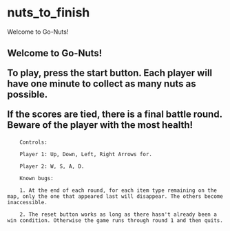 # nuts_to_finish


Welcome to Go-Nuts!

<h2>
            Welcome to Go-Nuts!
            <p>
              To play, press the start button. Each player will have one minute
              to collect as many nuts as possible.
            </p>
            <p>
              If the scores are tied, there is a final battle round. Beware of
              the player with the most health!
            </p>
          </h2>

        Controls: 

        Player 1: Up, Down, Left, Right Arrows for. 

        Player 2: W, S, A, D. 

        Known bugs: 
        
        1. At the end of each round, for each item type remaining on the map, only the one that appeared last will disappear. The others become inaccessible. 

        2. The reset button works as long as there hasn't already been a win condition. Otherwise the game runs through round 1 and then quits.





        